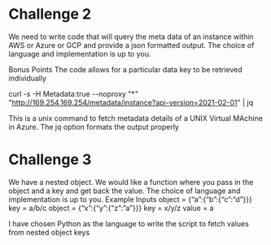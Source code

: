 # Challenge 2
We need to write code that will query the meta data of an instance within AWS or Azure or GCP
and provide a json formatted output. 
The choice of language and implementation is up to you.

Bonus Points
The code allows for a particular data key to be retrieved individually

curl -s -H Metadata:true --noproxy "*" "http://169.254.169.254/metadata/instance?api-version=2021-02-01" | jq

This is a unix command to fetch metadata details of a UNIX Virtual MAchine in Azure. 
The jq option formats the output properly

# Challenge 3
We have a nested object. We would like a function where you pass in the object and a key and 
get back the value. 
The choice of language and implementation is up to you.
Example Inputs
object = {“a”:{“b”:{“c”:”d”}}}
key = a/b/c
object = {“x”:{“y”:{“z”:”a”}}}
key = x/y/z
value = a

I have chosen Python as the language to write the script to fetch values from nested object keys
